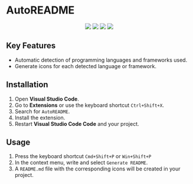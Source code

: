 # AutoREADME

<div align="center">
<img src="https://img.shields.io/badge/NODE.JS-black?style=for-the-badge&logo=nodedotjs&logoColor=339933"/>
<img src="https://img.shields.io/badge/TYPESCRIPT-black?style=for-the-badge&logo=TypeScript&logoColor=3178C6"/>
<img src="https://img.shields.io/badge/GITHUB-black?style=for-the-badge&logo=GitHub&logoColor=white"/>
<img src="https://img.shields.io/badge/VSC-black?style=for-the-badge&logo=Visual Studio Code&logoColor=007ACC"/>
</div>

## Key Features

- Automatic detection of programming languages ​​and frameworks used.
- Generate icons for each detected language or framework.

## Installation

1. Open **Visual Studio Code**.
2. Go to **Extensions** or use the keyboard shortcut `Ctrl+Shift+X`.
3. Search for `AutoREADME`.
4. Install the extension.
5. Restart **Visual Studio Code Code** and your project.

## Usage

1. Press the keyboard shortcut `Cmd+Shift+P` or `Win+Shift+P`
2. In the context menu, write and select `Generate README`.
3. A `README.md` file with the corresponding icons will be created in your project.
